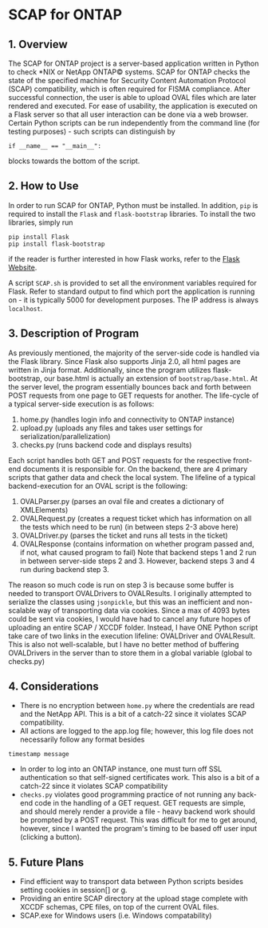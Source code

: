 # SCAP for ONTAP

## 1. Overview
The SCAP for ONTAP project is a server-based application written in Python to check <html>*NIX</html> or NetApp ONTAP<html>&copy;</html>  systems. SCAP for ONTAP checks the state of the specified machine for Security Content Automation Protocol (SCAP) compatibility, which is often required for FISMA compliance. After successful connection, the user is able to upload OVAL files which are later rendered and executed. For ease of usability, the application is executed on a Flask server so that all user interaction can be done via a web browser. Certain Python scripts can be run independently from the command line (for testing purposes) - such scripts can distinguish by  
```
if __name__ == "__main__":
```
blocks towards the bottom of the script.

## 2. How to Use
In order to run SCAP for ONTAP, Python must be installed. In addition, `pip` is required to install the `Flask` and  `flask-bootstrap` libraries. To install the two libraries, simply run
```
pip install Flask
pip install flask-bootstrap
```
if the reader is further interested in how Flask works, refer to the [Flask Website](http://flask.pocoo.org/).

A script `SCAP.sh` is provided to set all the environment variables required for Flask. Refer to standard output to find which port the application is running on - it is typically 5000 for development purposes. The IP address is always `localhost`.

## 3. Description of Program
As previously mentioned, the majority of the server-side code is handled via the Flask library. Since Flask also supports Jinja 2.0, all html pages are written in Jinja format. Additionally, since the program utilizes flask-bootstrap, our base.html is actually an extension of  `bootstrap/base.html`. 
At the server level, the program essentially bounces back and forth between POST requests from one page to GET requests for another.  The life-cycle of a typical server-side execution is as follows:

1. home.py (handles login info and connectivity to ONTAP instance)
2. upload.py (uploads any files and takes user settings for serialization/parallelization)
3. checks.py (runs backend code and displays results)

Each script handles both GET and POST requests for the respective front-end documents it is responsible for.
On the backend, there are 4 primary scripts that gather data and check the local system. The lifeline of a typical backend-execution for an OVAL script is the following:

1. OVALParser.py (parses an oval file and creates a dictionary of XMLElements)
2. OVALRequest.py (creates a request ticket which has information on all the tests which need to be run)
(in between steps 2-3 above here)
3. OVALDriver.py (parses the ticket and runs all tests in the ticket)
4. OVALResponse (contains information on whether program passed and, if not, what caused program to fail)
Note that backend steps 1 and 2 run in between server-side steps 2 and 3. However, backend steps 3 and 4 run during backend step 3.

The reason so much code is run on step 3 is because some buffer is needed to transport OVALDrivers to OVALResults. I originally attempted to serialize the classes using `jsonpickle`, but this was an inefficient and non-scalable way of transporting data via cookies. Since a max of 4093 bytes could be sent via cookies, I would have had to cancel any future hopes of uploading an entire SCAP / XCCDF folder. Instead, I have ONE Python script take care of two links in the execution lifeline: OVALDriver and OVALResult. This is also not well-scalable, but I have no better method of buffering OVALDrivers in the server than to store them in a global variable (global to checks.py)

## 4. Considerations
- There is no encryption between `home.py` where the credentials are read and the NetApp API. This is a bit of a catch-22 since it violates SCAP compatibility.
- All actions are logged to the app.log file; however, this log file does not necessarily follow any format besides
```
timestamp message
```
- In order to log into an ONTAP instance, one must turn off SSL authentication so that self-signed certificates work. This also is a bit of a catch-22 since it violates SCAP compatibility
- `checks.py` violates good programming practice of not running any back-end code in the handling of a GET request. GET requests are simple, and should merely render a provide a file - heavy backend work should be prompted by a POST request. This was difficult for me to get around, however, since I wanted the program's timing to be based off user input (clicking a button). 

## 5. Future Plans
- Find efficient way to transport data between Python scripts besides setting cookies in session[] or g.
- Providing an entire SCAP directory at the upload stage complete with XCCDF schemas, CPE files, on top of the current OVAL files.
- SCAP.exe for Windows users (i.e. Windows compatability)
